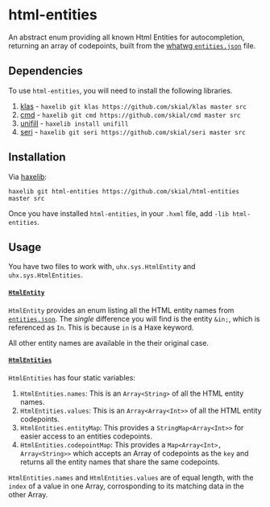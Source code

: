 # html-entities

An abstract enum providing all known Html Entities for
autocompletion, returning an array of codepoints, built from
the [whatwg `entities.json`][l1] file.

## Dependencies

To use `html-entities`, you will need to install the following libraries.

1. [klas] - `haxelib git klas https://github.com/skial/klas master src`
2. [cmd] - `haxelib git cmd https://github.com/skial/cmd master src`
3. [unifill] - `haxelib install unifill`
4. [seri] - `haxelib git seri https://github.com/skial/seri master src`

## Installation

Via [haxelib]:

```
haxelib git html-entities https://github.com/skial/html-entities master src
```
	
Once you have installed `html-entities`, in your `.hxml` file, add `-lib html-entities`.
	
## Usage

You have two files to work with, `uhx.sys.HtmlEntity` and `uhx.sys.HtmlEntities`.

#### [`HtmlEntity`][l2]

`HtmlEntity` provides an enum listing all the HTML entity names from [`entities.json`][l4].
The _single_ difference you will find is the entity `&in;`, which is referenced as `In`. 
This is because `in` is a Haxe keyword. 

All other entity names are available in the their original case.

#### [`HtmlEntities`][l3]

`HtmlEntities` has four static variables:
	
1. `HtmlEntities.names`: This is an `Array<String>` of all the HTML entity names.
2. `HtmlEntities.values`: This is an `Array<Array<Int>>` of all the HTML entity codepoints.
3. `HtmlEntities.entityMap`: This provides a `StringMap<Array<Int>>` for easier access to an
entities codepoints.
4. `HtmlEntities.codepointMap`: This provides a `Map<Array<Int>, Array<String>>` which
accepts an Array of codepoints as the `key` and returns all the entity names that share
the same codepoints.

`HtmlEntities.names` and `HtmlEntities.values` are of equal length, with the `index` of a value
in one Array, corrosponding to its matching data in the other Array.

[l1]: https://html.spec.whatwg.org/multipage/entities.json
[l2]: https://github.com/skial/html-entities/blob/master/src/uhx/sys/HtmlEntity.hx
[l3]: https://github.com/skial/html-entities/blob/master/src/uhx/sys/HtmlEntities.hx
[l4]: https://github.com/skial/html-entities/blob/master/resources/entities.json
	
[klas]: https://github.com/skial/klas
[cmd]: https://github.com/skial/cmd
[seri]: https://github.com/skial/seri
[unifill]: https://github.com/mandel59/unifill
[haxelib]: http://lib.haxe.org/